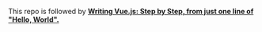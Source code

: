 This repo is followed by [**Writing Vue.js: Step by Step, from just one line of "Hello, World".**](https://ubugeeei.github.io/chibivue)
